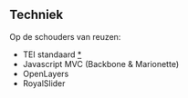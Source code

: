 ##  Techniek

Op de schouders van reuzen:

- TEI standaard [*](http://www.tei-c.org/index.xml)
- Javascript MVC (Backbone & Marionette)
- OpenLayers
- RoyalSlider

<!-- ![TEI](http://www.tei-c.org/system/modules/org.tei.www/_common/images/banner.jpg) -->
<!-- ![backbonejs](http://backbonejs.org/docs/images/backbone.png) -->
<!-- ![Marionette](http://marionettejs.com/images/marionette_logo-4eeb07e5.png) -->
<!-- ![Backbone and Marionette](https://netguruco-production.s3.amazonaws.com/uploads/tumblr_inline_mr7fhuO3U61qz4rgp.png) -->
<!-- ![OpenLayers](http://www.geoicon.com/sites/default/files/images/tech/openlayers.png) -->